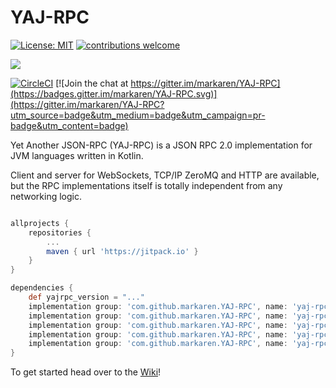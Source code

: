 # YAJ-RPC

[![License: MIT](https://img.shields.io/badge/License-MIT-yellow.svg)](https://opensource.org/licenses/MIT)
[![contributions welcome](https://img.shields.io/badge/contributions-welcome-brightgreen.svg?style=flat)](https://github.com/markaren/YAJ-RPC/issues)

[![](https://jitpack.io/v/markaren/YAJ-RPC.svg)](https://jitpack.io/#markaren/YAJ-RPC)


[![CircleCI](https://circleci.com/gh/markaren/YAJ-RPC/tree/master.svg?style=svg)](https://circleci.com/gh/markaren/YAJ-RPC/tree/master) [![Join the chat at https://gitter.im/markaren/YAJ-RPC](https://badges.gitter.im/markaren/YAJ-RPC.svg)](https://gitter.im/markaren/YAJ-RPC?utm_source=badge&utm_medium=badge&utm_campaign=pr-badge&utm_content=badge)

Yet Another JSON-RPC (YAJ-RPC) is a JSON RPC 2.0 implementation for JVM languages written in Kotlin.


Client and server for WebSockets, TCP/IP ZeroMQ and HTTP are available, 
but the RPC implementations itself is totally independent from any networking logic.


```gradle

allprojects {
    repositories {
        ...
        maven { url 'https://jitpack.io' }
    }
}

dependencies {
    def yajrpc_version = "..."
    implementation group: 'com.github.markaren.YAJ-RPC', name: 'yaj-rpc', version: yajrpc_version
    implementation group: 'com.github.markaren.YAJ-RPC', name: 'yaj-rpc-ws', version: yajrpc_version
    implementation group: 'com.github.markaren.YAJ-RPC', name: 'yaj-rpc-tcp', version: yajrpc_version
    implementation group: 'com.github.markaren.YAJ-RPC', name: 'yaj-rpc-zmq', version: yajrpc_version
    implementation group: 'com.github.markaren.YAJ-RPC', name: 'yaj-rpc-http', version: yajrpc_version
}
```

To get started head over to the [Wiki](https://github.com/markaren/YAJ-RPC/wiki)!